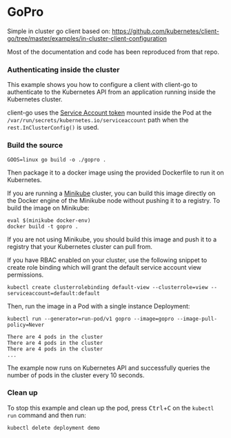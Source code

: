 # GoPro

Simple in cluster go client based on:
https://github.com/kubernetes/client-go/tree/master/examples/in-cluster-client-configuration

Most of the documentation and code has been reproduced from that repo.

### Authenticating inside the cluster

This example shows you how to configure a client with client-go to authenticate
to the Kubernetes API from an application running inside the Kubernetes cluster.

client-go uses the [Service Account token][sa] mounted inside the Pod at the
`/var/run/secrets/kubernetes.io/serviceaccount` path when the
`rest.InClusterConfig()` is used.

### Build the source

```
GOOS=linux go build -o ./gopro .
```

Then package it to a docker image using the provided Dockerfile to run it on
Kubernetes.

If you are running a [Minikube][mk] cluster, you can build this image directly
on the Docker engine of the Minikube node without pushing it to a registry. To
build the image on Minikube:

```
eval $(minikube docker-env)
docker build -t gopro .
```

If you are not using Minikube, you should build this image and push it to a registry
that your Kubernetes cluster can pull from.

If you have RBAC enabled on your cluster, use the following
snippet to create role binding which will grant the default service account view
permissions.

```
kubectl create clusterrolebinding default-view --clusterrole=view --serviceaccount=default:default
```

Then, run the image in a Pod with a single instance Deployment:

```
kubectl run --generator=run-pod/v1 gopro --image=gopro --image-pull-policy=Never

There are 4 pods in the cluster
There are 4 pods in the cluster
There are 4 pods in the cluster
...
```

The example now runs on Kubernetes API and successfully queries the number of
pods in the cluster every 10 seconds.

### Clean up

To stop this example and clean up the pod, press <kbd>Ctrl</kbd>+<kbd>C</kbd> on
the `kubectl run` command and then run:

```
kubectl delete deployment demo
```

[sa]: https://kubernetes.io/docs/admin/authentication/#service-account-tokens
[mk]: https://kubernetes.io/docs/getting-started-guides/minikube/
